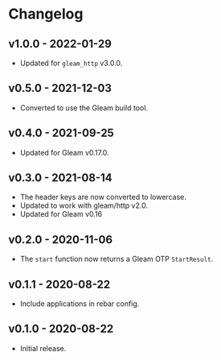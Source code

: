 # Changelog

## v1.0.0 - 2022-01-29

- Updated for `gleam_http` v3.0.0.

## v0.5.0 - 2021-12-03

- Converted to use the Gleam build tool.

## v0.4.0 - 2021-09-25

- Updated for Gleam v0.17.0.

## v0.3.0 - 2021-08-14

- The header keys are now converted to lowercase.
- Updated to work with gleam/http v2.0.
- Updated for Gleam v0.16

## v0.2.0 - 2020-11-06

- The `start` function now returns a Gleam OTP `StartResult`.

## v0.1.1 - 2020-08-22

- Include applications in rebar config.

## v0.1.0 - 2020-08-22

- Initial release.
